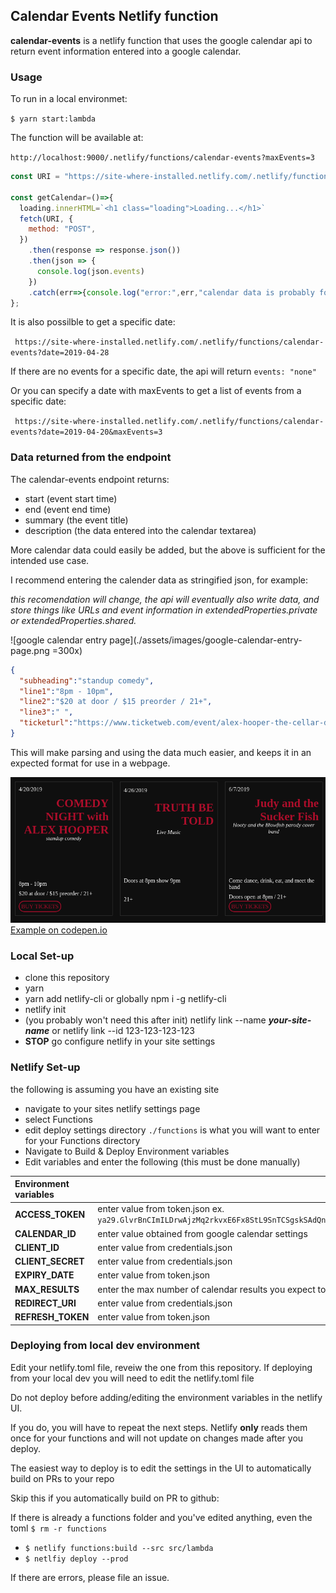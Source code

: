 ## Calendar Events Netlify function

**calendar-events** is a netlify function that uses the google calendar api to return event information entered into a google calendar.

### Usage

To run in a local environmet:

`$ yarn start:lambda`

The function will be available at:

`http://localhost:9000/.netlify/functions/calendar-events?maxEvents=3`

```javascript
const URI = "https://site-where-installed.netlify.com/.netlify/functions/calendar-events?maxEvents=3";

const getCalendar=()=>{
  loading.innerHTML=`<h1 class="loading">Loading...</h1>`
  fetch(URI, {
    method: "POST",
  })
    .then(response => response.json())
    .then(json => {
      console.log(json.events)
    })
    .catch(err=>{console.log("error:",err,"calendar data is probably formatted incorrectly")})
};
```

It is also possilble to get a specific date:

` https://site-where-installed.netlify.com/.netlify/functions/calendar-events?date=2019-04-28`

If there are no events for a specific date, the api will return `events: "none"`

Or you can specify a date with maxEvents to get a list of events from a specific date:

` https://site-where-installed.netlify.com/.netlify/functions/calendar-events?date=2019-04-20&maxEvents=3`

### Data returned from the endpoint
The calendar-events endpoint returns:
- start (event start time)
- end (event end time)
- summary (the event title)
- description (the data entered into the calendar textarea)

More calendar data could easily be added, but the above is sufficient for the intended use case.

I recommend entering the calender data as stringified json, for example:

*this recomendation will change, the api will eventually also write data, and store things like URLs and event information in extendedProperties.private or extendedProperties.shared.*

![google calendar entry page](./assets/images/google-calendar-entry-page.png =300x)

```json
{
  "subheading":"standup comedy",
  "line1":"8pm - 10pm",
  "line2":"$20 at door / $15 preorder / 21+",
  "line3":" ",
  "ticketurl":"https://www.ticketweb.com/event/alex-hooper-the-cellar-door-tickets/9276085"
}
```

This will make parsing and using the data much easier, and keeps it in an expected format for use in a webpage.

![codepen.io example image](./assets/images/codepen-example.png)
[Example on codepen.io](https://codepen.io/pahosler/pen/JVZqjv?editors=0101)

### Local Set-up

- clone this repository
- yarn
- yarn add netlify-cli or globally npm i -g netlify-cli
- netlify init
- (you probably won't need this after init) netlify link --name ***your-site-name*** or netlify link --id 123-123-123-123
- **STOP** go configure netlify in your site settings


### Netlify Set-up

the following is assuming you have an existing site

- navigate to your sites netlify settings page
- select Functions
- edit deploy settings directory `./functions` is what you will want to enter for your Functions directory
- Navigate to Build & Deploy Environment variables
- Edit variables and enter the following (this must be done manually)

| **Environment variables**    | **Values** |
|:---|---|
| **ACCESS_TOKEN**    | enter value from token.json ex. `ya29.GlvrBnCImILDrwAjzMq2rkvxE6Fx8StL9SnTCSgskSAdQnfTXrtybNeEYU574gsHayAevmLCgfA4QduUHdRh94MIGcJsp7boT_XrkxcdcK_DgRZAIA7TtBPZxopl` |
| **CALENDAR_ID**     | enter value obtained from google calendar settings |
| **CLIENT_ID**       | enter value from credentials.json |
| **CLIENT_SECRET**   | enter value from credentials.json |
| **EXPIRY_DATE**     | enter value from token.json |
| **MAX_RESULTS**     | enter the max number of calendar results you expect to receive |
| **REDIRECT_URI**    | enter value from credentials.json |
| **REFRESH_TOKEN**   | enter value from token.json |


### Deploying from local dev environment

Edit your netlify.toml file, reveiw the one from this repository.
If deploying from your local dev you will need to edit the netlify.toml file

Do not deploy before adding/editing the environment variables in the netlify UI.

If you do, you will have to repeat the next steps. Netlify **only** reads them once for your functions and will not update on changes made after you deploy.

The easiest way to deploy is to edit the settings in the UI to automatically build on PRs to your repo

Skip this if you automatically build on PR to github:

If there is already a functions folder and you've edited anything, even the toml `$ rm -r functions`
- `$ netlify functions:build --src src/lambda`
- `$ netlfiy deploy --prod`


If there are errors, please file an issue.
